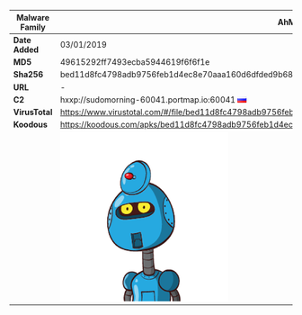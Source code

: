 | Malware Family | AhMyth                                                       |
| -------------- | ------------------------------------------------------------ |
| **Date Added** | 03/01/2019                                                   |
| **MD5**        | 49615292ff7493ecba5944619f6f6f1e                             |
| **Sha256**     | bed11d8fc4798adb9756feb1d4ec8e70aaa160d6dfded9b6845002e355cd5ffb |
| **URL**        | -                                                            |
| **C2**         | hxxp://sudomorning-60041.portmap.io:60041 ![Russia](../assets/flag/ru.png "Russia") |
| **VirusTotal** | https://www.virustotal.com/#/file/bed11d8fc4798adb9756feb1d4ec8e70aaa160d6dfded9b6845002e355cd5ffb/detection |
| **Koodous**    | https://koodous.com/apks/bed11d8fc4798adb9756feb1d4ec8e70aaa160d6dfded9b6845002e355cd5ffb |
|                | ![](../assets/bed11d8fc4798adb9756feb1d4ec8e70aaa160d6dfded9b6845002e355cd5ffb.png) |